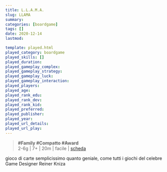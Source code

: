 ```yaml
---
title: L.L.A.M.A.
slug: LLAMA
summary: 
categories: [boardgame]
tags: []
date: 2020-12-14
lastmod: 

template: played.html
played_category: boardgame
played_skills: []
played_duration: 
played_gameplay_complex: 
played_gameplay_strategy: 
played_gameplay_luck: 
played_gameplay_interaction: 
played_players: 
played_age: 
played_rank_edu: 
played_rank_dev: 
played_rank_kid: 
played_preferred: 
played_publisher: 
played_year: 
played_url_details: 
played_url_play: 
---
```


> **#Family #Compatto #Award**  
> 2-6g | 7+ | 20m | facile | [scheda](https://www.boardgamegeek.com/boardgame/266083/llm)  

gioco di carte semplicissimo quanto geniale, come tutti i giochi del celebre Game Designer Reiner Kniza


